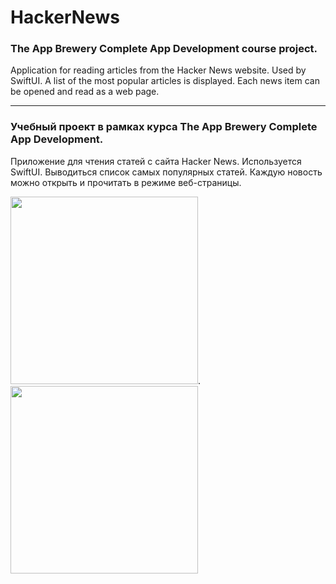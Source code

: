 # HackerNews

### The App Brewery Complete App Development course project.

Application for reading articles from the Hacker News website. Used by SwiftUI. A list of the most popular articles is displayed. Each news item can be opened and read as a web page.

--------------------------------------------------------------

### Учебный проект в рамках курса The App Brewery Complete App Development.

Приложение для чтения статей с сайта Hacker News. Используется SwiftUI. Выводиться список самых популярных статей. Каждую новость можно открыть и прочитать в режиме веб-страницы.

<img src="https://user-images.githubusercontent.com/64682381/159755050-01853eab-1e27-4e82-b9e5-0e6b07d06f28.png" width="300">. <img src="https://user-images.githubusercontent.com/64682381/159755151-e104f620-1a2d-4744-bf7a-2d81535cc2ab.png" width="300">
